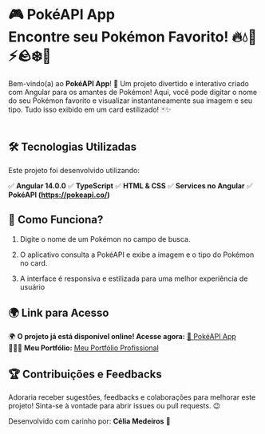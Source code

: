 # 🎮 PokéAPI App <br>Encontre seu Pokémon Favorito! 🔥💧🐉⚡🪨❄️🌱

Bem-vindo(a) ao **PokéAPI App**! 🎉 Um projeto divertido e interativo criado com Angular para os amantes de Pokémon! Aqui, você pode digitar o nome do seu Pokémon favorito e visualizar instantaneamente sua imagem e seu tipo. Tudo isso exibido em um card estilizado! 🃏✨  
<br>

## 🛠️ Tecnologias Utilizadas

Este projeto foi desenvolvido utilizando:

✅ **Angular 14.0.0**
✅ **TypeScript**
✅ **HTML & CSS**
✅ **Services no Angular**
✅ **PokéAPI (https://pokeapi.co/)**


## 🚀 Como Funciona?

1. Digite o nome de um Pokémon no campo de busca.

2. O aplicativo consulta a PokéAPI e exibe a imagem e o tipo do Pokémon no card.

3. A interface é responsiva e estilizada para uma melhor experiência de usuário 


## 🌍 Link para Acesso

🌍 **O projeto já está disponível online! Acesse agora:** [🔗 PokéAPI App](https://tiexperient-blog.netlify.app/)  
👩🏼‍💻 **Meu Portfólio:** [Meu Portfólio Profissional](https://ti-experient.netlify.app/)  


## 🏆 Contribuições e Feedbacks

Adoraria receber sugestões, feedbacks e colaborações para melhorar este projeto! Sinta-se à vontade para abrir issues ou pull requests. 😉

Desenvolvido com carinho por: **Célia Medeiros** 💛  
